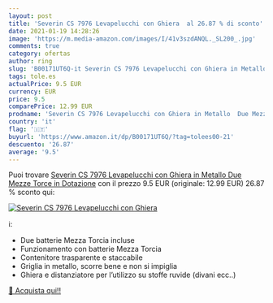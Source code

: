 ```yaml
---
layout: post
title: 'Severin CS 7976 Levapelucchi con Ghiera  al 26.87 % di sconto'
date: 2021-01-19 14:28:26
image: 'https://m.media-amazon.com/images/I/41v3szdANQL._SL200_.jpg'
comments: true
category: ofertas
author: ring
slug: 'B00171UT6Q-it Severin CS 7976 Levapelucchi con Ghiera in Metallo Due...'
tags: tole.es
actualPrice: 9.5 EUR
currency: EUR
price: 9.5
comparePrice: 12.99 EUR
prodname: 'Severin CS 7976 Levapelucchi con Ghiera in Metallo  Due Mezze Torce in Dotazione'
country: 'it'
flag: '🇮🇹'
buyurl: 'https://www.amazon.it/dp/B00171UT6Q/?tag=tolees00-21'
descuento: '26.87'
average: '9.5'
---
```


Puoi trovare [Severin CS 7976 Levapelucchi con Ghiera in Metallo  Due Mezze Torce in Dotazione](https://www.amazon.it/dp/B00171UT6Q/?tag=tolees00-21) con il prezzo 9.5 EUR (originale: 12.99 EUR) 26.87 % sconto qui:

[![Severin CS 7976 Levapelucchi con Ghiera ](https://m.media-amazon.com/images/I/41v3szdANQL._SL200_.jpg)](https://www.amazon.it/dp/B00171UT6Q/?tag=tolees00-21)

ℹ️:

- Due batterie Mezza Torcia incluse
- Funzionamento con batterie Mezza Torcia
- Contenitore trasparente e staccabile
- Griglia in metallo, scorre bene e non si impiglia
- Ghiera e distanziatore per l’utilizzo su stoffe ruvide (divani ecc..)

[🛒 Acquista qui!!](https://www.amazon.it/dp/B00171UT6Q/?tag=tolees00-21)
